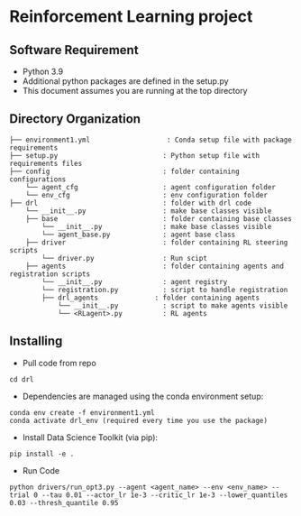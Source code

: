 # Reinforcement Learning project

## Software Requirement

- Python 3.9
- Additional python packages are defined in the setup.py
- This document assumes you are running at the top directory

## Directory Organization

```
├── environment1.yml                   : Conda setup file with package requirements
├── setup.py                          : Python setup file with requirements files
├── config                	          : folder containing configurations
    └── agent_cfg                     : agent configuration folder
    └── env_cfg                       : env configuration folder
├── drl                	              : folder with drl code
    └── __init__.py                   : make base classes visible
    ├── base         	              : folder containing base classes
        └── __init__.py               : make base classes visible
        └── agent_base.py             : agent base class
    ├── driver                        : folder containing RL steering scripts
        └── driver.py                 : Run scipt
    ├── agents         	              : folder containing agents and registration scripts
        └── __init__.py               : agent registry
        └── registration.py           : script to handle registration
        ├── drl_agents              : folder containing agents
            └── __init__.py           : script to make agents visible
            └── <RLagent>.py          : RL agents

```



## Installing

- Pull code from repo

```
cd drl
```
* Dependencies are managed using the conda environment setup:
```
conda env create -f environment1.yml 
conda activate drl_env (required every time you use the package)
```
* Install Data Science Toolkit (via pip):
```
pip install -e . 
```

* Run Code
```
python drivers/run_opt3.py --agent <agent_name> --env <env_name> --trial 0 --tau 0.01 --actor_lr 1e-3 --critic_lr 1e-3 --lower_quantiles 0.03 --thresh_quantile 0.95
```

